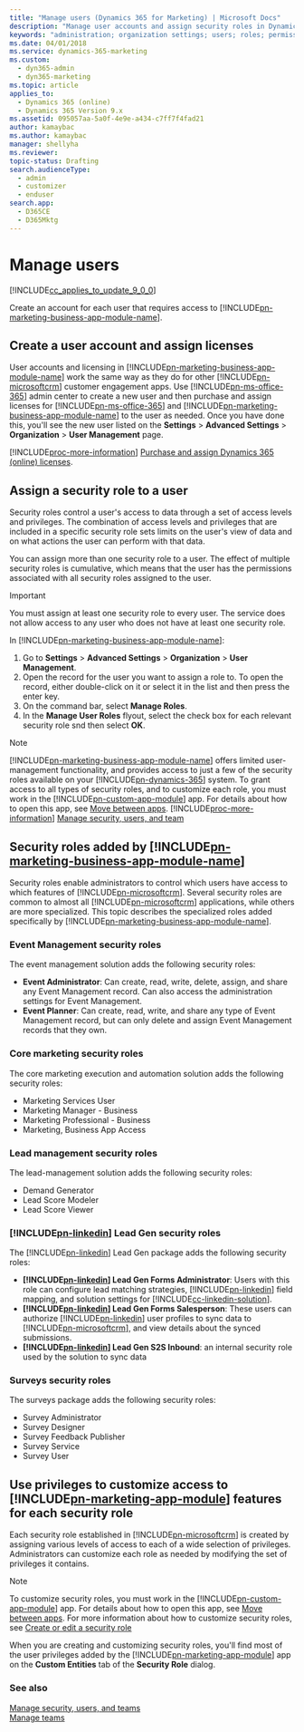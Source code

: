 ```yaml
---
title: "Manage users (Dynamics 365 for Marketing) | Microsoft Docs"
description: "Manage user accounts and assign security roles in Dynamics 365 for Marketing"
keywords: "administration; organization settings; users; roles; permissions"
ms.date: 04/01/2018
ms.service: dynamics-365-marketing
ms.custom: 
  - dyn365-admin
  - dyn365-marketing
ms.topic: article
applies_to: 
  - Dynamics 365 (online)
  - Dynamics 365 Version 9.x
ms.assetid: 095057aa-5a0f-4e9e-a434-c7ff7f4fad21
author: kamaybac
ms.author: kamaybac
manager: shellyha
ms.reviewer:
topic-status: Drafting
search.audienceType: 
  - admin
  - customizer
  - enduser
search.app: 
  - D365CE
  - D365Mktg
---
```


# Manage users

[!INCLUDE[cc_applies_to_update_9_0_0](../includes/cc_applies_to_update_9_0_0.md)]

Create an account for each user that requires access to [!INCLUDE[pn-marketing-business-app-module-name](../includes/pn-marketing-business-app-module-name.md)].

## Create a user account and assign licenses

User accounts and licensing in [!INCLUDE[pn-marketing-business-app-module-name](../includes/pn-marketing-business-app-module-name.md)] work the same way as they do for other [!INCLUDE[pn-microsoftcrm](../includes/pn-dynamics-365.md)] customer engagement apps. Use [!INCLUDE[pn-ms-office-365](../includes/pn-ms-office-365.md)] admin center to create a new user and then purchase and assign licenses for [!INCLUDE[pn-ms-office-365](../includes/pn-ms-office-365.md)] and [!INCLUDE[pn-marketing-business-app-module-name](../includes/pn-marketing-business-app-module-name.md)] to the user as needed. Once you have done this, you'll see the new user listed on the **Settings** > **Advanced Settings** > **Organization** > **User Management** page.

 [!INCLUDE[proc-more-information](../includes/proc-more-information.md)] [Purchase and assign Dynamics 365 (online) licenses](../admin/purchase-assign-online-licenses.md).

<a name="assign-role"></a>

## Assign a security role to a user

Security roles control a user's access to data through a set of access levels and privileges. The combination of access levels and privileges that are included in a specific security role sets limits on the user's view of data and on what actions the user can perform with that data.

You can assign more than one security role to a user. The effect of multiple security roles is cumulative, which means that the user has the permissions associated with all security roles assigned to the user.

> [!IMPORTANT]
> You must assign at least one security role to every user. The service does not allow access to any user who does not have at least one security role.

In [!INCLUDE[pn-marketing-business-app-module-name](../includes/pn-marketing-business-app-module-name.md)]:

1. Go to **Settings** > **Advanced Settings** > **Organization** > **User Management**.
1. Open the record for the user you want to assign a role to. To open the record, either double-click on it or select it in the list and then press the enter key.
1. On the command bar, select **Manage Roles**.
1. In the **Manage User Roles** flyout, select the check box for each relevant security role snd then select **OK**.

> [!NOTE]
> [!INCLUDE[pn-marketing-business-app-module-name](../includes/pn-marketing-business-app-module-name.md)] offers limited user-management functionality, and provides access to just a few of the security roles available on your [!INCLUDE[pn-dynamics-365](../includes/pn-dynamics-365.md)] system. To grant access to all types of security roles, and to customize each role, you must work in the [!INCLUDE[pn-custom-app-module](../includes/pn-custom-app-module.md)] app. For details about how to open this app, see [Move between apps](navigation.md#move-between-apps). [!INCLUDE[proc-more-information](../includes/proc-more-information.md)] [Manage security, users, and team](../admin/manage-security-users-and-teams.md)

## Security roles added by [!INCLUDE[pn-marketing-business-app-module-name](../includes/pn-marketing-business-app-module-name.md)]

Security roles enable administrators to control which users have access to which features of [!INCLUDE[pn-microsoftcrm](../includes/pn-dynamics-365.md)]. Several security roles are common to almost all [!INCLUDE[pn-microsoftcrm](../includes/pn-dynamics-365.md)] applications, while others are more specialized. This topic describes the specialized roles added specifically by [!INCLUDE[pn-marketing-business-app-module-name](../includes/pn-marketing-business-app-module-name.md)].

### Event Management security roles

The event management solution adds the following security roles:

- **Event Administrator**: Can create, read, write, delete, assign, and share any Event Management record. Can also access the administration settings for Event Management.
- **Event Planner**: Can create, read, write, and share any type of Event Management record, but can only delete and assign Event Management records that they own.

### Core marketing security roles

The core marketing execution and automation solution adds the following security roles:

- Marketing Services User
- Marketing Manager - Business
- Marketing Professional - Business
- Marketing, Business App Access

### Lead management security roles

The lead-management solution adds the following security roles:

- Demand Generator
- Lead Score Modeler
- Lead Score Viewer

### [!INCLUDE[pn-linkedin](../includes/pn-linkedin.md)] Lead Gen security roles

The [!INCLUDE[pn-linkedin](../includes/pn-linkedin.md)] Lead Gen package adds the following security roles:

- **[!INCLUDE[pn-linkedin](../includes/pn-linkedin.md)] Lead Gen Forms Administrator**: Users with this role can configure lead matching strategies, [!INCLUDE[pn-linkedin](../includes/pn-linkedin.md)] field mapping, and solution settings for [!INCLUDE[cc-linkedin-solution](../includes/cc-linkedin-solution.md)].
- **[!INCLUDE[pn-linkedin](../includes/pn-linkedin.md)] Lead Gen Forms Salesperson**: These users can authorize [!INCLUDE[pn-linkedin](../includes/pn-linkedin.md)] user profiles to sync data to [!INCLUDE[pn-microsoftcrm](../includes/pn-dynamics-365.md)], and view details about the synced submissions.
- **[!INCLUDE[pn-linkedin](../includes/pn-linkedin.md)] Lead Gen S2S Inbound**: an internal security role used by the solution to sync data

### Surveys security roles

The surveys package adds the following security roles:

- Survey Administrator
- Survey Designer
- Survey Feedback Publisher
- Survey Service
- Survey User

## Use privileges to customize access to [!INCLUDE[pn-marketing-app-module](../includes/pn-marketing-app-module.md)] features for each security role

Each security role established in [!INCLUDE[pn-microsoftcrm](../includes/pn-dynamics-365.md)] is created by assigning various levels of access to each of a wide selection of privileges. Administrators can customize each role as needed by modifying the set of privileges it contains.

> [!NOTE]
> To customize security roles, you must work in the [!INCLUDE[pn-custom-app-module](../includes/pn-custom-app-module.md)] app. For details about how to open this app, see [Move between apps](navigation.md#move-between-apps). For more information about how to customize security roles, see [Create or edit a security role](../admin/create-edit-security-role.md)

When you are creating and customizing security roles, you'll find most of the user privileges added by the [!INCLUDE[pn-marketing-app-module](../includes/pn-marketing-app-module.md)] app on the **Custom Entities** tab of the **Security Role** dialog.

### See also

[Manage security, users, and teams](../admin/manage-security-users-and-teams.md)  
[Manage teams](manage-teams.md)
